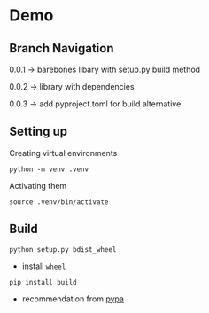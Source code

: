 # Demo


## Branch Navigation

0.0.1 -> barebones libary with setup.py build method

0.0.2 -> library with dependencies

0.0.3 -> add pyproject.toml for build alternative

## Setting up

Creating virtual environments

`python -m venv .venv`

Activating them

`source .venv/bin/activate`

## Build

`python setup.py bdist_wheel`

- install `wheel` 

`pip install build`

- recommendation from [pypa](https://packaging.python.org/en/latest/tutorials/packaging-projects/#generating-distribution-archives)
